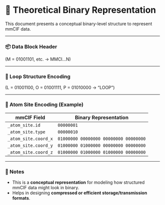 # 🧠 Theoretical Binary Representation

This document presents a conceptual binary-level structure to represent mmCIF data.

---

### 📦 Data Block Header

(M = 01001101, etc. → MMCI...N)

---

### 🔁 Loop Structure Encoding

(L = 01001100, O = 01001111, P = 01010000 → “LOOP”)

---

### 🔬 Atom Site Encoding (Example)

| mmCIF Field           | Binary Representation             |
|------------------------|-----------------------------------|
| `_atom_site.id`        | `00000001`                        |
| `_atom_site.type`      | `00000010`                        |
| `_atom_site.coord_x`   | `01000000 00000000 00000000 00000000` |
| `_atom_site.coord_y`   | `01000000 01000000 00000000 00000000` |
| `_atom_site.coord_z`   | `01000000 01000000 01000000 00000000` |

---

### 📝 Notes

- This is a **conceptual representation** for modeling how structured mmCIF data might look in binary.
- Helps in designing **compressed or efficient storage/transmission formats**.

